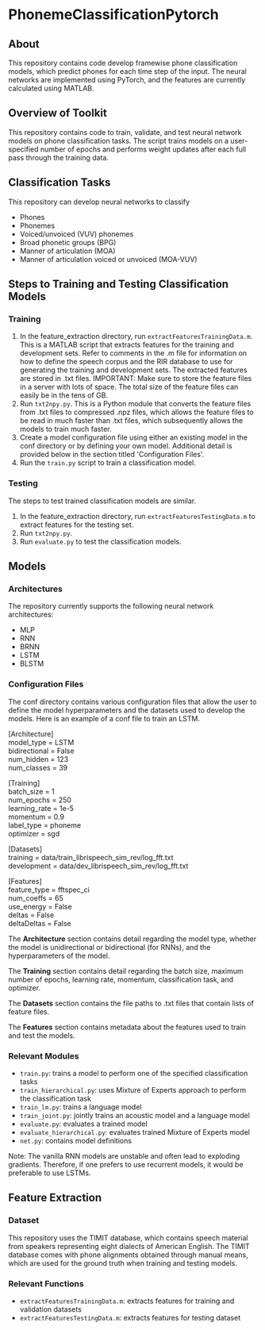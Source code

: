 # PhonemeClassificationPytorch

## About
This repository contains code develop framewise phone classification models, which predict phones for each time step of the input. The neural networks are implemented using PyTorch, and the features are currently calculated using MATLAB.

## Overview of Toolkit
This repository contains code to train, validate, and test neural network models on phone classification tasks. The script trains models on a user-specified number of epochs and performs weight updates after each full pass through the training data. 

## Classification Tasks
This repository can develop neural networks to classify 
* Phones
* Phonemes
* Voiced/unvoiced (VUV) phonemes
* Broad phonetic groups (BPG)
* Manner of articulation (MOA)
* Manner of articulation voiced or unvoiced (MOA-VUV)

## Steps to Training and Testing Classification Models
### Training
1) In the feature_extraction directory, run `extractFeaturesTrainingData.m`. This is a MATLAB script that extracts features for the training and development sets. Refer to comments in the .m file for information on how to define the speech corpus and the RIR database to use for generating the training and development sets. The extracted features are stored in .txt files. IMPORTANT: Make sure to store the feature files in a server with lots of space. The total size of the feature files can easily be in the tens of GB.
2) Run `txt2npy.py`. This is a Python module that converts the feature files from .txt files to compressed .npz files, which allows the feature files to be read in much faster than .txt files, which subsequently allows the models to train much faster.
3) Create a model configuration file using either an existing model in the conf directory or by defining your own model. Additional detail is provided below in the section titled 'Configuration Files'.
4) Run the `train.py` script to train a classification model.

### Testing
The steps to test trained classification models are similar.
1) In the feature_extraction directory, run `extractFeaturesTestingData.m` to extract features for the testing set.
2) Run `txt2npy.py`.
3) Run `evaluate.py` to test the classification models.

## Models
### Architectures
The repository currently supports the following neural network architectures:
* MLP
* RNN
* BRNN
* LSTM
* BLSTM

### Configuration Files
The conf directory contains various configuration files that allow the user to define the model hyperparameters and the datasets used to develop the models. Here is an example of a conf file to train an LSTM.

[Architecture]<br/>
model_type = LSTM<br/>
bidirectional = False<br/>
num_hidden = 123<br/>
num_classes = 39<br/>

[Training]<br/>
batch_size = 1<br/>
num_epochs = 250<br/>
learning_rate = 1e-5<br/>
momentum = 0.9<br/>
label_type = phoneme<br/>
optimizer = sgd<br/>

[Datasets]<br/>
training = data/train_librispeech_sim_rev/log_fft.txt<br/>
development = data/dev_librispeech_sim_rev/log_fft.txt<br/>

[Features]<br/>
feature_type = fftspec_ci<br/>
num_coeffs = 65<br/>
use_energy = False<br/>
deltas = False<br/>
deltaDeltas = False<br/>

The **Architecture** section contains detail regarding the model type, whether the model is unidirectional or bidirectional (for RNNs), and the hyperparameters of the model.

The **Training** section contains detail regarding the batch size, maximum number of epochs, learning rate, momentum, classification task, and optimizer.

The **Datasets** section contains the file paths to .txt files that contain lists of feature files.

The **Features** section contains metadata about the features used to train and test the models.

### Relevant Modules
* `train.py`: trains a model to perform one of the specified classification tasks
* `train_hierarchical.py`: uses Mixture of Experts approach to perform the classification task
* `train_lm.py`: trains a language model
* `train_joint.py`: jointly trains an acoustic model and a language model
* `evaluate.py`: evaluates a trained model
* `evaluate_hierarchical.py`: evaluates trained Mixture of Experts model
* `net.py`: contains model definitions

Note: The vanilla RNN models are unstable and often lead to exploding gradients. Therefore, if one prefers to use recurrent models, it would be preferable to use LSTMs.

## Feature Extraction
### Dataset
This repository uses the TIMIT database, which contains speech material from speakers representing eight dialects of American English. The TIMIT database comes with phone alignments obtained through manual means, which are used for the ground truth when training and testing models.

### Relevant Functions
* `extractFeaturesTrainingData.m`: extracts features for training and validation datasets
* `extractFeaturesTestingData.m`: extracts features for testing dataset
